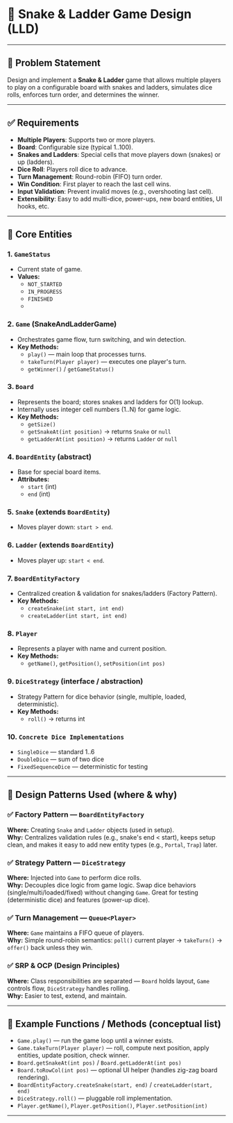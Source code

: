 # 🎲 Snake & Ladder Game Design (LLD)

---

## 📝 Problem Statement

Design and implement a **Snake & Ladder** game that allows multiple players to play on a configurable board with snakes and ladders, simulates dice rolls, enforces turn order, and determines the winner.

---

## ✅ Requirements

- **Multiple Players**: Supports two or more players.
- **Board**: Configurable size (typical 1..100).
- **Snakes and Ladders**: Special cells that move players down (snakes) or up (ladders).
- **Dice Roll**: Players roll dice to advance.
- **Turn Management**: Round-robin (FIFO) turn order.
- **Win Condition**: First player to reach the last cell wins.
- **Input Validation**: Prevent invalid moves (e.g., overshooting last cell).
- **Extensibility**: Easy to add multi-dice, power-ups, new board entities, UI hooks, etc.

---

## 🧩 Core Entities

### 1. `GameStatus` 
- Current state of game.
- **Values:**
  - `NOT_STARTED`
  - `IN_PROGRESS`
  - `FINISHED`
  - 
### 2. `Game` (SnakeAndLadderGame)
- Orchestrates game flow, turn switching, and win detection.
- **Key Methods:**
    - `play()` — main loop that processes turns.
    - `takeTurn(Player player)` — executes one player's turn.
    - `getWinner()` / `getGameStatus()`

### 3. `Board`
- Represents the board; stores snakes and ladders for O(1) lookup.
- Internally uses integer cell numbers (1..N) for game logic.
- **Key Methods:**
    - `getSize()`
    - `getSnakeAt(int position)` → returns `Snake` or `null`
    - `getLadderAt(int position)` → returns `Ladder` or `null`

### 4. `BoardEntity` (abstract)
- Base for special board items.
- **Attributes:**
    - `start` (int)
    - `end` (int)

### 5. `Snake` (extends `BoardEntity`)
- Moves player down: `start > end`.

### 6. `Ladder` (extends `BoardEntity`)
- Moves player up: `start < end`.

### 7. `BoardEntityFactory`
- Centralized creation & validation for snakes/ladders (Factory Pattern).
- **Key Methods:**
    - `createSnake(int start, int end)`
    - `createLadder(int start, int end)`

### 8. `Player`
- Represents a player with name and current position.
- **Key Methods:**
    - `getName()`, `getPosition()`, `setPosition(int pos)`

### 9. `DiceStrategy` (interface / abstraction)
- Strategy Pattern for dice behavior (single, multiple, loaded, deterministic).
- **Key Methods:**
    - `roll()` → returns int

### 10. `Concrete Dice Implementations`
- `SingleDice` — standard 1..6
- `DoubleDice` — sum of two dice
- `FixedSequenceDice` — deterministic for testing

---

## 🎯 Design Patterns Used (where & why)

### ✅ Factory Pattern — `BoardEntityFactory`
**Where:** Creating `Snake` and `Ladder` objects (used in setup).  
**Why:** Centralizes validation rules (e.g., snake's end < start), keeps setup clean, and makes it easy to add new entity types (e.g., `Portal`, `Trap`) later.

### ✅ Strategy Pattern — `DiceStrategy`
**Where:** Injected into `Game` to perform dice rolls.  
**Why:** Decouples dice logic from game logic. Swap dice behaviors (single/multi/loaded/fixed) without changing `Game`. Great for testing (deterministic dice) and features (power-up dice).

### ✅ Turn Management — `Queue<Player>`
**Where:** `Game` maintains a FIFO queue of players.  
**Why:** Simple round-robin semantics: `poll()` current player → `takeTurn()` → `offer()` back unless they win.

### ✅ SRP & OCP (Design Principles)
**Where:** Class responsibilities are separated — `Board` holds layout, `Game` controls flow, `DiceStrategy` handles rolling.  
**Why:** Easier to test, extend, and maintain.

---

## 🧾 Example Functions / Methods (conceptual list)

- `Game.play()` — run the game loop until a winner exists.
- `Game.takeTurn(Player player)` — roll, compute next position, apply entities, update position, check winner.
- `Board.getSnakeAt(int pos)` / `Board.getLadderAt(int pos)`
- `Board.toRowCol(int pos)` — optional UI helper (handles zig-zag board rendering).
- `BoardEntityFactory.createSnake(start, end)` / `createLadder(start, end)`
- `DiceStrategy.roll()` — pluggable roll implementation.
- `Player.getName()`, `Player.getPosition()`, `Player.setPosition(int)`

---

